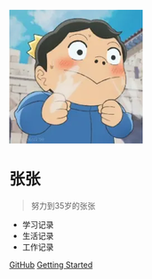![icon](_media/icon.webp)

# 张张

> 努力到35岁的张张

- 学习记录
- 生活记录
- 工作记录

[GitHub](https://github.com/Johnson1998/)
[Getting Started](#docsify)
